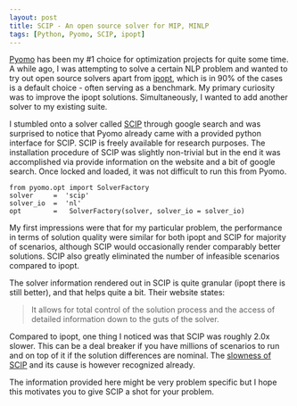 ```yaml
---
layout: post
title: SCIP - An open source solver for MIP, MINLP 
tags: [Python, Pyomo, SCIP, ipopt]
---
```


 [Pyomo](https://pyomo.readthedocs.io/en/stable/) has been my #1 choice for optimization projects for quite some time. A while ago, I was attempting to solve a certain NLP problem and wanted to try out open source solvers apart from [ipopt](https://coin-or.github.io/Ipopt/), which is in 90% of the cases is a default choice - often serving as a benchmark. My primary curiosity was to improve the ipopt solutions. Simultaneously, I wanted to add another solver to my existing suite. 

I stumbled onto a solver called [SCIP](https://www.scipopt.org/index.php#about) through google search and was surprised to notice that Pyomo already came with a provided python interface for SCIP. SCIP is freely available for research purposes. The installation procedure of SCIP was slightly non-trivial but in the end it was accomplished via provide information on the website and a bit of google search. Once locked and loaded, it was not difficult to run this from Pyomo. 

```
from pyomo.opt import SolverFactory
solver     =  'scip'               
solver_io  =  'nl'                  
opt        =   SolverFactory(solver, solver_io = solver_io)
```

My first impressions were that for my particular problem, the performance in terms of solution quality were similar for both ipopt and SCIP for majority of scenarios, although SCIP would occasionally render comparably better solutions. SCIP also greatly eliminated the number of infeasible scenarios compared to ipopt.    

The solver information rendered out in SCIP is quite granular (ipopt there is still better), and that helps quite a bit. Their website states: 

> It allows for total control of the solution process and the access of detailed information down to the guts of the solver.

Compared to ipopt, one thing I noticed was that SCIP was roughly 2.0x slower. This can be a deal breaker if you have millions of scenarios to run and on top of it if the solution differences are nominal. The [slowness of SCIP](https://or.stackexchange.com/a/6796/113) and its cause is however recognized already.   

The information provided here might be very problem specific but I hope this motivates you to give SCIP a shot for your problem.

 